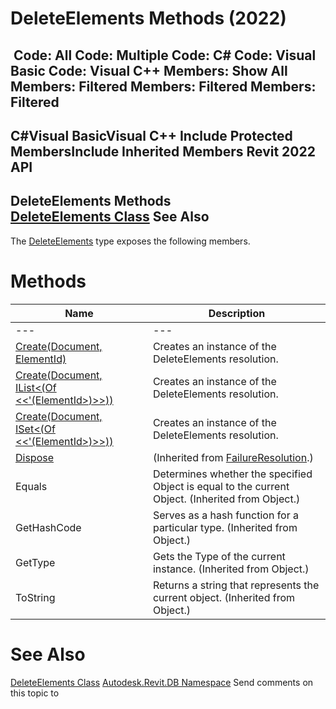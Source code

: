 # DeleteElements Methods (2022)

﻿
 Code: All Code: Multiple Code: C# Code: Visual Basic Code: Visual C++  Members: Show All Members: Filtered Members: Filtered Members: Filtered   
---  
C#Visual BasicVisual C++
Include Protected MembersInclude Inherited Members
Revit 2022 API  
---  
DeleteElements Methods  
[DeleteElements Class](f8d66e28-6e49-7b79-42e5-aa92ee9e536f.md "DeleteElements Class") See Also  
---  
The [DeleteElements](f8d66e28-6e49-7b79-42e5-aa92ee9e536f.md "DeleteElements Class") type exposes the following members.
# Methods
| Name | Description |
| --- | --- |
| --- | --- | --- |
| [Create(Document, ElementId)](d6bc1478-9b98-d441-0265-fe256728f5b1.md "Create Method \(Document, ElementId\)") | Creates an instance of the DeleteElements resolution. |
| [Create(Document, IList<(Of <<'(ElementId>)>>))](8d2fea15-caf0-1980-8b3e-5b8fe4a7273b.md "Create Method \(Document, IList\(ElementId\)\)") | Creates an instance of the DeleteElements resolution. |
| [Create(Document, ISet<(Of <<'(ElementId>)>>))](ced03565-a412-1df0-e65c-6eabfc3dbf00.md "Create Method \(Document, ISet\(ElementId\)\)") | Creates an instance of the DeleteElements resolution. |
| [Dispose](95f5bc5b-aefe-7fb9-9200-074b8a77a3e3.md "Dispose Method") | (Inherited from [FailureResolution](8075460b-afbf-6558-b402-b1f75fdf2412.md "FailureResolution Class").) |
| Equals | Determines whether the specified Object is equal to the current Object. (Inherited from Object.) |
| GetHashCode | Serves as a hash function for a particular type.  (Inherited from Object.) |
| GetType | Gets the Type of the current instance. (Inherited from Object.) |
| ToString | Returns a string that represents the current object. (Inherited from Object.) |

# See Also
[DeleteElements Class](f8d66e28-6e49-7b79-42e5-aa92ee9e536f.md "DeleteElements Class")
[Autodesk.Revit.DB Namespace](87546ba7-461b-c646-cbb1-2cb8f5bff8b2.md "Autodesk.Revit.DB Namespace")
Send comments on this topic to 